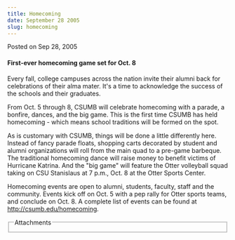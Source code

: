 ```yaml
---
title: Homecoming
date: September 28 2005
slug: homecoming
---
```





<span class="date">Posted on Sep 28, 2005    </span>
<h4>First-ever homecoming game set for Oct. 8</h4>
<p>Every fall, college campuses across the nation invite their
alumni back for celebrations of their alma mater. It&apos;s a time to
acknowledge the success of the schools and their graduates.</p>
<p>From Oct. 5 through 8, CSUMB will celebrate homecoming with a
parade, a bonfire, dances, and the big game. This is the first time
CSUMB has held homecoming - which means school traditions will be
formed on the spot.</p>
<p>As is customary with CSUMB, things will be done a little
differently here. Instead of fancy parade floats, shopping carts
decorated by student and alumni organizations will roll from the
main quad to a pre-game barbeque. The traditional homecoming dance
will raise money to benefit victims of Hurricane Katrina. And the
&quot;big game&quot; will feature the Otter volleyball squad taking on CSU
Stanislaus at 7 p.m., Oct. 8 at the Otter Sports Center.</p>
<p>Homecoming events are open to alumni, students, faculty, staff
and the community. Events kick off on Oct. 5 with a pep rally for
Otter sports teams, and conclude on Oct. 8. A complete list of
events can be found at <a href="http://csumb.edu/homecoming" rel="nofollow">http://csumb.edu/homecoming</a>.</p>
<fieldset class="fieldgroup group-attachments">
<legend>Attachments</legend>
<div class="field field-type-emvideo field-field-attach-video">
<div class="field-items">
<div class="field-item odd">
<div class="emvideo emvideo-video emvideo-"/>
</div>
</div>
</div>
</fieldset>





